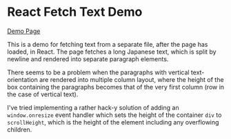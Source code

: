 # React Fetch Text Demo

[Demo Page](https://liamst19.github.io/react-fetch-text/)

This is a demo for fetching text from a separate file, after the page has loaded, in React. The page fetches a long Japanese text, which is split by newline and rendered into separate paragraph elements.

There seems to be a problem when the paragraphs with vertical text-orientation are rendered into multiple column layout, where the height of the box containing the paragraphs becomes that of the very first column (row in the case of vertical text).

I've tried implementing a rather hack-y solution of adding an `window.onresize` event handler which sets the height of the container `div` to `scrollHeight`, which is the height of the element including any overflowing children. 

